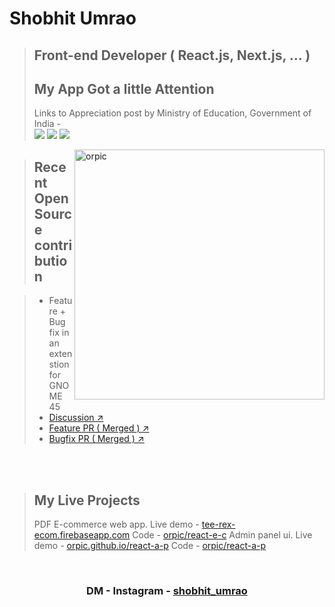 <h1>Shobhit Umrao</h1>

><h2>Front-end Developer (  React.js, Next.js, ... )</h2>
><h2>My App Got a little Attention</h2>
>Links to Appreciation post by Ministry of Education, Government of India - 
><div><a href="https://www.facebook.com/816797071666133/posts/3406182552727559" target="_blank" ><img src="https://img.shields.io/badge/Facebook↗-1877F2.svg?style=badge&logo=Facebook&logoColor=white" /></a> <a href="https://twitter.com/DrRPNishank/status/1281976438590070784" target="_blank" ><img src="https://img.shields.io/badge/Twitter↗-1DA1F2.svg?style=badge&logo=Twitter&logoColor=white" /></a> <a href="https://www.instagram.com/p/CCfqiKOpTTf/" target="_blank" ><img src="https://img.shields.io/badge/Instagram↗-E4405F.svg?style=badge&logo=Instagram&logoColor=white" /></a></div>
<img align="right"  src="https://github-readme-stats-sigma-five.vercel.app/api?username=orpic&show_icons=true&theme=gotham&locale=en" alt="orpic"   width="400"/>

><h2>Recent Open Source contribution</h2>

> - Feature + Bug fix in an extenstion for GNOME 45
> - <a href="https://github.com/Tudmotu/gnome-shell-extension-clipboard-indicator/issues/375#issuecomment-1715254011">Discussion ↗</a>
> - <a href="https://github.com/Tudmotu/gnome-shell-extension-clipboard-indicator/pull/394#issue-1892021693">Feature PR ( Merged ) ↗</a>
> - <a href="https://github.com/Tudmotu/gnome-shell-extension-clipboard-indicator/pull/396">Bugfix PR ( Merged ) ↗</a>
<br>
<br>

><h2>My Live Projects</h2>
> PDF
> E-commerce web app. Live demo - <a href="https://tee-rex-ecom.firebaseapp.com/" >tee-rex-ecom.firebaseapp.com</a> Code - <a href="https://github.com/orpic/react-e-c" >orpic/react-e-c</a>  
> Admin panel ui. Live demo - <a href="https://orpic.github.io/react-a-p/" >orpic.github.io/react-a-p</a> Code - <a href="https://github.com/orpic/react-a-p" >orpic/react-a-p</a>


<br>
 
<h3 align="center" > DM - Instagram - <a href="https://www.instagram.com/shobhit_umrao/" >shobhit_umrao</a></h3>
 

